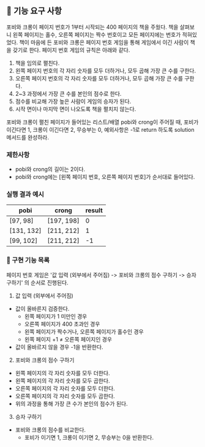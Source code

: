 ## 🚀 기능 요구 사항

포비와 크롱이 페이지 번호가 1부터 시작되는 400 페이지의 책을 주웠다. 책을 살펴보니 왼쪽 페이지는 홀수, 오른쪽 페이지는 짝수 번호이고 모든 페이지에는 번호가 적혀있었다. 책이 마음에 든 포비와 크롱은 페이지 번호 게임을 통해 게임에서 이긴 사람이 책을 갖기로 한다. 페이지 번호 게임의 규칙은 아래와 같다.

1. 책을 임의로 펼친다.
2. 왼쪽 페이지 번호의 각 자리 숫자를 모두 더하거나, 모두 곱해 가장 큰 수를 구한다.
3. 오른쪽 페이지 번호의 각 자리 숫자를 모두 더하거나, 모두 곱해 가장 큰 수를 구한다.
4. 2~3 과정에서 가장 큰 수를 본인의 점수로 한다.
5. 점수를 비교해 가장 높은 사람이 게임의 승자가 된다.
6. 시작 면이나 마지막 면이 나오도록 책을 펼치지 않는다.

포비와 크롱이 펼친 페이지가 들어있는 리스트/배열 pobi와 crong이 주어질 때, 포비가 이긴다면 1, 크롱이 이긴다면 2, 무승부는 0, 예외사항은 -1로 return 하도록 solution 메서드를 완성하라.

### 제한사항

- pobi와 crong의 길이는 2이다.
- pobi와 crong에는 [왼쪽 페이지 번호, 오른쪽 페이지 번호]가 순서대로 들어있다.

### 실행 결과 예시

| pobi | crong | result |
| --- | --- | --- |
| [97, 98] | [197, 198] | 0 |
| [131, 132] | [211, 212] | 1 |
| [99, 102] | [211, 212] | -1 |

### 📜 구현 기능 목록
페이지 번호 게임은 '값 입력 (외부에서 주어짐) -> 포비와 크롱의 점수 구하기 -> 승자 구하기' 의 순서로 진행된다.

1. 값 입력 (외부에서 주어짐)
- 값이 올바른지 검증한다.
  - 왼쪽 페이지가 1 미만인 경우
  - 오른쪽 페이지가 400 초과인 경우
  - 왼쪽 페이지가 짝수거나, 오른쪽 페이지가 홀수인 경우
  - 왼쪽 페이지 +1 ≠ 오른쪽 페이지인 경우
- 값이 올바르지 않을 경우 -1을 반환한다.

2. 포비와 크롱의 점수 구하기
- 왼쪽 페이지의 각 자리 숫자를 모두 더한다.
- 왼쪽 페이지의 각 자리 숫자를 모두 곱한다.
- 오른쪽 페이지의 각 자리 숫자를 모두 더한다.
- 오른쪽 페이지의 각 자리 숫자를 모두 곱한다.
- 위의 과정을 통해 가장 큰 수가 본인의 점수가 된다.

3. 승자 구하기
- 포비와 크롱의 점수를 비교한다.
  - 포비가 이기면 1, 크롱이 이기면 2, 무승부는 0을 반환한다.